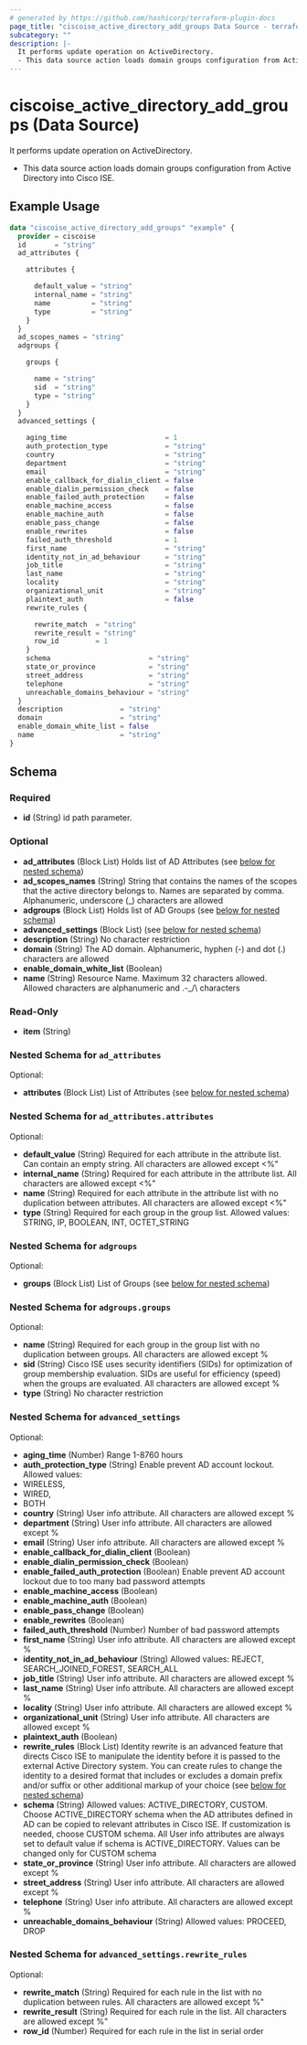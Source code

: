 ```yaml
---
# generated by https://github.com/hashicorp/terraform-plugin-docs
page_title: "ciscoise_active_directory_add_groups Data Source - terraform-provider-ciscoise"
subcategory: ""
description: |-
  It performs update operation on ActiveDirectory.
  - This data source action loads domain groups configuration from Active Directory into Cisco ISE.
---
```


# ciscoise_active_directory_add_groups (Data Source)

It performs update operation on ActiveDirectory.

- This data source action loads domain groups configuration from Active Directory into Cisco ISE.

## Example Usage

```terraform
data "ciscoise_active_directory_add_groups" "example" {
  provider = ciscoise
  id       = "string"
  ad_attributes {

    attributes {

      default_value = "string"
      internal_name = "string"
      name          = "string"
      type          = "string"
    }
  }
  ad_scopes_names = "string"
  adgroups {

    groups {

      name = "string"
      sid  = "string"
      type = "string"
    }
  }
  advanced_settings {

    aging_time                        = 1
    auth_protection_type              = "string"
    country                           = "string"
    department                        = "string"
    email                             = "string"
    enable_callback_for_dialin_client = false
    enable_dialin_permission_check    = false
    enable_failed_auth_protection     = false
    enable_machine_access             = false
    enable_machine_auth               = false
    enable_pass_change                = false
    enable_rewrites                   = false
    failed_auth_threshold             = 1
    first_name                        = "string"
    identity_not_in_ad_behaviour      = "string"
    job_title                         = "string"
    last_name                         = "string"
    locality                          = "string"
    organizational_unit               = "string"
    plaintext_auth                    = false
    rewrite_rules {

      rewrite_match  = "string"
      rewrite_result = "string"
      row_id         = 1
    }
    schema                        = "string"
    state_or_province             = "string"
    street_address                = "string"
    telephone                     = "string"
    unreachable_domains_behaviour = "string"
  }
  description              = "string"
  domain                   = "string"
  enable_domain_white_list = false
  name                     = "string"
}
```

<!-- schema generated by tfplugindocs -->
## Schema

### Required

- **id** (String) id path parameter.

### Optional

- **ad_attributes** (Block List) Holds list of AD Attributes (see [below for nested schema](#nestedblock--ad_attributes))
- **ad_scopes_names** (String) String that contains the names of the scopes that the active directory belongs to. Names are separated by comma. Alphanumeric, underscore (_) characters are allowed
- **adgroups** (Block List) Holds list of AD Groups (see [below for nested schema](#nestedblock--adgroups))
- **advanced_settings** (Block List) (see [below for nested schema](#nestedblock--advanced_settings))
- **description** (String) No character restriction
- **domain** (String) The AD domain. Alphanumeric, hyphen (-) and dot (.) characters are allowed
- **enable_domain_white_list** (Boolean)
- **name** (String) Resource Name. Maximum 32 characters allowed. Allowed characters are alphanumeric and .-_/\\ characters

### Read-Only

- **item** (String)

<a id="nestedblock--ad_attributes"></a>
### Nested Schema for `ad_attributes`

Optional:

- **attributes** (Block List) List of Attributes (see [below for nested schema](#nestedblock--ad_attributes--attributes))

<a id="nestedblock--ad_attributes--attributes"></a>
### Nested Schema for `ad_attributes.attributes`

Optional:

- **default_value** (String) Required for each attribute in the attribute list. Can contain an empty string. All characters are allowed except <%"
- **internal_name** (String) Required for each attribute in the attribute list. All characters are allowed except <%"
- **name** (String) Required for each attribute in the attribute list with no duplication between attributes. All characters are allowed except <%"
- **type** (String) Required for each group in the group list. Allowed values: STRING, IP, BOOLEAN, INT, OCTET_STRING



<a id="nestedblock--adgroups"></a>
### Nested Schema for `adgroups`

Optional:

- **groups** (Block List) List of Groups (see [below for nested schema](#nestedblock--adgroups--groups))

<a id="nestedblock--adgroups--groups"></a>
### Nested Schema for `adgroups.groups`

Optional:

- **name** (String) Required for each group in the group list with no duplication between groups. All characters are allowed except %
- **sid** (String) Cisco ISE uses security identifiers (SIDs) for optimization of group membership evaluation. SIDs are useful for efficiency (speed) when the groups are evaluated. All characters are allowed except %
- **type** (String) No character restriction



<a id="nestedblock--advanced_settings"></a>
### Nested Schema for `advanced_settings`

Optional:

- **aging_time** (Number) Range 1-8760 hours
- **auth_protection_type** (String) Enable prevent AD account lockout. Allowed values:
- WIRELESS,
- WIRED,
- BOTH
- **country** (String) User info attribute. All characters are allowed except %
- **department** (String) User info attribute. All characters are allowed except %
- **email** (String) User info attribute. All characters are allowed except %
- **enable_callback_for_dialin_client** (Boolean)
- **enable_dialin_permission_check** (Boolean)
- **enable_failed_auth_protection** (Boolean) Enable prevent AD account lockout due to too many bad password attempts
- **enable_machine_access** (Boolean)
- **enable_machine_auth** (Boolean)
- **enable_pass_change** (Boolean)
- **enable_rewrites** (Boolean)
- **failed_auth_threshold** (Number) Number of bad password attempts
- **first_name** (String) User info attribute. All characters are allowed except %
- **identity_not_in_ad_behaviour** (String) Allowed values: REJECT, SEARCH_JOINED_FOREST, SEARCH_ALL
- **job_title** (String) User info attribute. All characters are allowed except %
- **last_name** (String) User info attribute. All characters are allowed except %
- **locality** (String) User info attribute. All characters are allowed except %
- **organizational_unit** (String) User info attribute. All characters are allowed except %
- **plaintext_auth** (Boolean)
- **rewrite_rules** (Block List) Identity rewrite is an advanced feature that directs Cisco ISE to manipulate the identity
before it is passed to the external Active Directory system. You can create rules to change
the identity to a desired format that includes or excludes a domain prefix and/or suffix or
other additional markup of your choice (see [below for nested schema](#nestedblock--advanced_settings--rewrite_rules))
- **schema** (String) Allowed values: ACTIVE_DIRECTORY, CUSTOM.
Choose ACTIVE_DIRECTORY schema when the AD attributes defined in AD can be copied to relevant attributes
in Cisco ISE. If customization is needed, choose CUSTOM schema. All User info attributes are always set to
default value if schema is ACTIVE_DIRECTORY. Values can be changed only for CUSTOM schema
- **state_or_province** (String) User info attribute. All characters are allowed except %
- **street_address** (String) User info attribute. All characters are allowed except %
- **telephone** (String) User info attribute. All characters are allowed except %
- **unreachable_domains_behaviour** (String) Allowed values: PROCEED, DROP

<a id="nestedblock--advanced_settings--rewrite_rules"></a>
### Nested Schema for `advanced_settings.rewrite_rules`

Optional:

- **rewrite_match** (String) Required for each rule in the list with no duplication between rules. All characters are allowed except %"
- **rewrite_result** (String) Required for each rule in the list. All characters are allowed except %"
- **row_id** (Number) Required for each rule in the list in serial order


